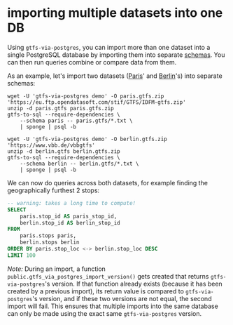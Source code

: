 # importing multiple datasets into one DB

Using `gtfs-via-postgres`, you can import more than one dataset into a single PostgreSQL database by importing them into separate [schemas](https://www.postgresql.org/docs/14/ddl-schemas.html). You can then run queries combine or compare data from them.

As an example, let's import two datasets ([Paris](https://en.wikipedia.org/wiki/Île-de-France_Mobilités)' and [Berlin](https://en.wikipedia.org/wiki/Verkehrsverbund_Berlin-Brandenburg)'s) into separate schemas:

```shell
wget -U 'gtfs-via-postgres demo' -O paris.gtfs.zip 'https://eu.ftp.opendatasoft.com/stif/GTFS/IDFM-gtfs.zip'
unzip -d paris.gtfs paris.gtfs.zip
gtfs-to-sql --require-dependencies \
	--schema paris -- paris.gtfs/*.txt \
	| sponge | psql -b

wget -U 'gtfs-via-postgres demo' -O berlin.gtfs.zip 'https://www.vbb.de/vbbgtfs'
unzip -d berlin.gtfs berlin.gtfs.zip
gtfs-to-sql --require-dependencies \
	--schema berlin -- berlin.gtfs/*.txt \
	| sponge | psql -b
```

We can now do queries across both datasets, for example finding the geographically furthest 2 stops:

```sql
-- warning: takes a long time to compute!
SELECT
	paris.stop_id AS paris_stop_id,
	berlin.stop_id AS berlin_stop_id
FROM
	paris.stops paris,
	berlin.stops berlin
ORDER BY paris.stop_loc <-> berlin.stop_loc DESC
LIMIT 100
```

*Note:* During an import, a function `public.gtfs_via_postgres_import_version()` gets created that returns `gtfs-via-postgres`'s version. If that function already exists (because it has been created by a previous import), its return value is compared to `gtfs-via-postgres`'s version, and if these two versions are not equal, the second import will fail. This ensures that multiple imports into the same database can only be made using the exact same `gtfs-via-postgres` version.
